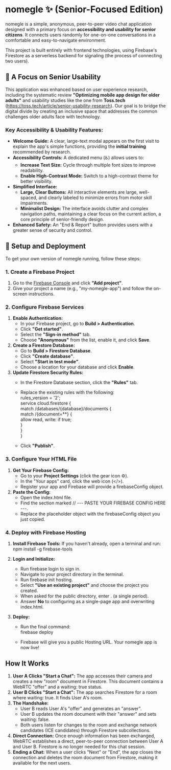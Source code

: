 # **nomegle ✨ (Senior-Focused Edition)**

nomegle is a simple, anonymous, peer-to-peer video chat application designed with a primary focus on **accessibility and usability for senior citizens**. It connects users randomly for one-on-one conversations in a comfortable and easy-to-navigate environment.

This project is built entirely with frontend technologies, using Firebase's Firestore as a serverless backend for signaling (the process of connecting two users).

## **👴 A Focus on Senior Usability**

This application was enhanced based on user experience research, including the systematic review **"Optimizing mobile app design for older adults"** and usability studies like the one from **Toss.tech** (https://toss.tech/article/senior-usability-research). Our goal is to bridge the digital divide by creating an inclusive space that addresses the common challenges older adults face with technology.

### **Key Accessibility & Usability Features:**

* **Welcome Guide:** A clear, large-text modal appears on the first visit to explain the app's simple functions, providing the **initial training** recommended by research.  
* **Accessibility Controls:** A dedicated menu (♿) allows users to:  
  * **Increase Text Size:** Cycle through multiple font sizes to improve readability.  
  * **Enable High-Contrast Mode:** Switch to a high-contrast theme for better visibility.  
* **Simplified Interface:**  
  * **Large, Clear Buttons:** All interactive elements are large, well-spaced, and clearly labeled to minimize errors from motor skill impairments.  
  * **Minimalist Design:** The interface avoids clutter and complex navigation paths, maintaining a clear focus on the current action, a core principle of senior-friendly design.  
* **Enhanced Safety:** An "End & Report" button provides users with a greater sense of security and control.

## **🚀 Setup and Deployment**

To get your own version of nomegle running, follow these steps:

### **1\. Create a Firebase Project**

1. Go to the [Firebase Console](https://console.firebase.google.com/) and click **"Add project"**.  
2. Give your project a name (e.g., "my-nomegle-app") and follow the on-screen instructions.

### **2\. Configure Firebase Services**

1. **Enable Authentication:**  
   * In your Firebase project, go to **Build \> Authentication**.  
   * Click **"Get started"**.  
   * Select the **"Sign-in method"** tab.  
   * Choose **"Anonymous"** from the list, enable it, and click **Save**.  
2. **Create a Firestore Database:**  
   * Go to **Build \> Firestore Database**.  
   * Click **"Create database"**.  
   * Select **"Start in test mode"**.  
   * Choose a location for your database and click **Enable**.  
3. **Update Firestore Security Rules:**  
   * In the Firestore Database section, click the **"Rules"** tab.  
   * Replace the existing rules with the following:  
     rules\_version \= '2';  
     service cloud.firestore {  
       match /databases/{database}/documents {  
         match /{document=\*\*} {  
           allow read, write: if true;  
         }  
       }  
     }

   * Click **"Publish"**.

### **3\. Configure Your HTML File**

1. **Get Your Firebase Config:**  
   * Go to your **Project Settings** (click the gear icon ⚙️).  
   * In the "Your apps" card, click the web icon (\</\>).  
   * Register your app and Firebase will provide a firebaseConfig object.  
2. **Paste the Config:**  
   * Open the index.html file.  
   * Find the section marked // \--- PASTE YOUR FIREBASE CONFIG HERE \---.  
   * Replace the placeholder object with the firebaseConfig object you just copied.

### **4\. Deploy with Firebase Hosting**

1. **Install Firebase Tools:** If you haven't already, open a terminal and run:  
   npm install \-g firebase-tools

2. **Login and Initialize:**  
   * Run firebase login to sign in.  
   * Navigate to your project directory in the terminal.  
   * Run firebase init hosting.  
   * Select **"Use an existing project"** and choose the project you created.  
   * When asked for the public directory, enter . (a single period).  
   * Answer **No** to configuring as a single-page app and overwriting index.html.  
3. **Deploy:**  
   * Run the final command:  
     firebase deploy

   * Firebase will give you a public Hosting URL. Your nomegle app is now live\!

## **How It Works**

1. **User A Clicks "Start a Chat":** The app accesses their camera and creates a new "room" document in Firestore. This document contains a WebRTC "offer" and a waiting: true status.  
2. **User B Clicks "Start a Chat":** The app searches Firestore for a room where waiting: true. It finds User A's room.  
3. **The Handshake:**  
   * User B reads User A's "offer" and generates an "answer".  
   * User B updates the room document with their "answer" and sets waiting: false.  
   * Both users listen for changes to the room and exchange network candidates (ICE candidates) through Firestore subcollections.  
4. **Direct Connection:** Once enough information has been exchanged, WebRTC establishes a direct, peer-to-peer connection between User A and User B. Firestore is no longer needed for this chat session.  
5. **Ending a Chat:** When a user clicks "Next" or "End", the app closes the connection and deletes the room document from Firestore, making it available for the next users.